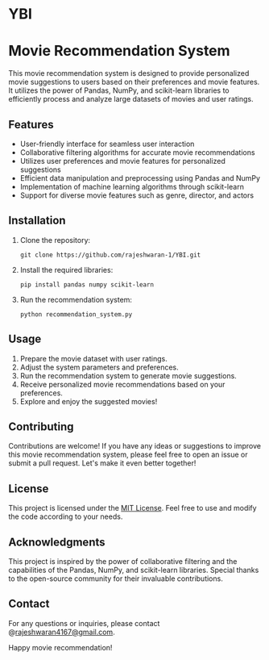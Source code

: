 # YBI

# Movie Recommendation System

This movie recommendation system is designed to provide personalized movie suggestions to users based on their preferences and movie features. It utilizes the power of Pandas, NumPy, and scikit-learn libraries to efficiently process and analyze large datasets of movies and user ratings.

## Features

- User-friendly interface for seamless user interaction
- Collaborative filtering algorithms for accurate movie recommendations
- Utilizes user preferences and movie features for personalized suggestions
- Efficient data manipulation and preprocessing using Pandas and NumPy
- Implementation of machine learning algorithms through scikit-learn
- Support for diverse movie features such as genre, director, and actors

## Installation

1. Clone the repository:

   ```shell
   git clone https://github.com/rajeshwaran-1/YBI.git
   ```

2. Install the required libraries:

   ```shell
   pip install pandas numpy scikit-learn
   ```

3. Run the recommendation system:

   ```shell
   python recommendation_system.py
   ```

## Usage

1. Prepare the movie dataset with user ratings.
2. Adjust the system parameters and preferences.
3. Run the recommendation system to generate movie suggestions.
4. Receive personalized movie recommendations based on your preferences.
5. Explore and enjoy the suggested movies!

## Contributing

Contributions are welcome! If you have any ideas or suggestions to improve this movie recommendation system, please feel free to open an issue or submit a pull request. Let's make it even better together!

## License

This project is licensed under the [MIT License](LICENSE). Feel free to use and modify the code according to your needs.

## Acknowledgments

This project is inspired by the power of collaborative filtering and the capabilities of the Pandas, NumPy, and scikit-learn libraries. Special thanks to the open-source community for their invaluable contributions.

## Contact

For any questions or inquiries, please contact @rajeshwaran4167@gmail.com.

Happy movie recommendation!
